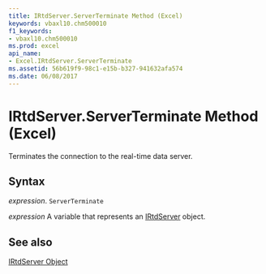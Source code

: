 ```yaml
---
title: IRtdServer.ServerTerminate Method (Excel)
keywords: vbaxl10.chm500010
f1_keywords:
- vbaxl10.chm500010
ms.prod: excel
api_name:
- Excel.IRtdServer.ServerTerminate
ms.assetid: 56b619f9-98c1-e15b-b327-941632afa574
ms.date: 06/08/2017
---
```



# IRtdServer.ServerTerminate Method (Excel)

Terminates the connection to the real-time data server.


## Syntax

 _expression_. `ServerTerminate`

 _expression_ A variable that represents an [IRtdServer](Excel.IRtdServer.md) object.


## See also


[IRtdServer Object](Excel.IRtdServer.md)

